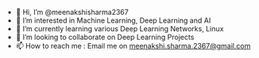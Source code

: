 - 👋 Hi, I’m @meenakshisharma2367
- 👀 I’m interested in Machine Learning, Deep Learning and AI
- 🌱 I’m currently learning various Deep Learning Networks, Linux
- 💞️ I’m looking to collaborate on Deep Learning Projects
- 📫 How to reach me : Email me on meenakshi.sharma.2367@gmail.com 

<!---
meenakshisharma2367/meenakshisharma2367 is a ✨ special ✨ repository because its `README.md` (this file) appears on your GitHub profile.
You can click the Preview link to take a look at your changes.
--->
